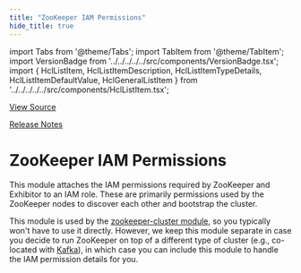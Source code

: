 ```yaml
---
title: "ZooKeeper IAM Permissions"
hide_title: true
---
```


import Tabs from '@theme/Tabs';
import TabItem from '@theme/TabItem';
import VersionBadge from '../../../../../src/components/VersionBadge.tsx';
import { HclListItem, HclListItemDescription, HclListItemTypeDetails, HclListItemDefaultValue, HclGeneralListItem } from '../../../../../src/components/HclListItem.tsx';

<a href="https://github.com/gruntwork-io/terraform-aws-zookeeper/tree/main/modules/zookeeper-iam-permissions" className="link-button" title="View the source code for this module in GitHub.">View Source</a>

<a href="https://github.com/gruntwork-io/terraform-aws-zookeeper/releases?q=" className="link-button" title="Release notes for only the service catalog versions which impacted this service.">Release Notes</a>

# ZooKeeper IAM Permissions

This module attaches the IAM permissions required by ZooKeeper and Exhibitor to an IAM role. These are primarily
permissions used by the ZooKeeper nodes to discover each other and bootstrap the cluster.

This module is used by the [zookeeper-cluster module](https://github.com/gruntwork-io/terraform-aws-zookeeper/tree/main/modules/zookeeper-cluster), so you typically won't have to use
it directly. However, we keep this module separate in case you decide to run ZooKeeper on top of a different type of
cluster (e.g., co-located with [Kafka](https://github.com/gruntwork-io/terraform-aws-kafka)), in which case you can include
this module to handle the IAM permission details for you.


<!-- ##DOCS-SOURCER-START
{
  "originalSources": [
    "https://github.com/gruntwork-io/terraform-aws-zookeeper/tree/modules/zookeeper-iam-permissions/readme.md",
    "https://github.com/gruntwork-io/terraform-aws-zookeeper/tree/modules/zookeeper-iam-permissions/variables.tf",
    "https://github.com/gruntwork-io/terraform-aws-zookeeper/tree/modules/zookeeper-iam-permissions/outputs.tf"
  ],
  "sourcePlugin": "module-catalog-api",
  "hash": "8c9a7326639c3f1561d5b2ad7d7e78b3"
}
##DOCS-SOURCER-END -->
